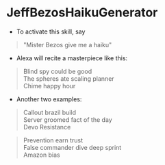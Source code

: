 # JeffBezosHaikuGenerator

* To activate this skill, say

> "Mister Bezos give me a haiku"

* Alexa will recite a masterpiece like this:

> Blind spy could be good  
> The spheres ate scaling planner  
> Chime happy hour

* Another two examples:

> Callout brazil build  
> Server groomed fact of the day  
> Devo Resistance

> Prevention earn trust  
> False commander dive deep sprint  
> Amazon bias

